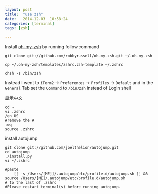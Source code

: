 ```yaml
---
layout: post
title:  "use zsh"
date:   2014-12-03	10:58:24
categories: [terminal]
tags: [zsh]

---
```


Install [oh-my-zsh](https://github.com/robbyrussell/oh-my-zsh) by running follow command

```
git clone git://github.com/robbyrussell/oh-my-zsh.git ~/.oh-my-zsh

cp ~/.oh-my-zsh/templates/zshrc.zsh-template ~/.zshrc

chsh -s /bin/zsh
```


Instead I went to `iTerm2` -> `Preferences` -> `Profiles` -> `Default` and in the `General` Tab set the `Command` to `/bin/zsh` instead of Login shell

显示中文

```
cd ~
vi .zshrc
/en_US
#remove the #
:wq
source .zshrc 

```

install autojump

```
git clone git://github.com/joelthelion/autojump.git
cd autojump
./install.py
vi ~/.zshrc

#paste 
	[[ -s /Users/[ME]]/.autojump/etc/profile.d/autojump.sh ]] && source /Users/[ME]/.autojump/etc/profile.d/autojump.sh
# to the last of .zshrc
#Please restart terminal(s) before running autojump.

```